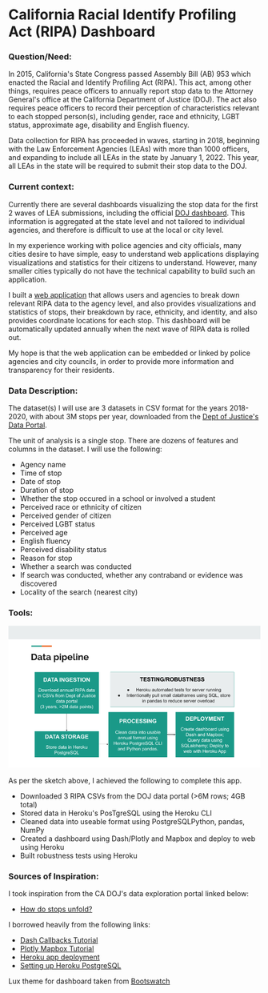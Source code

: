 #  California Racial Identify Profiling Act (RIPA) Dashboard

### Question/Need:

In 2015, California's State Congress passed Assembly Bill (AB) 953 which enacted the Racial and Identify Profiling Act (RIPA). This act, among other things, requires peace officers to annually report stop data to the Attorney General's office at the California Department of Justice (DOJ). The act also requires peace officers to record their perception of characteristics relevant to each stopped person(s), including gender, race and ethnicity, LGBT status, approximate age, disability and English fluency. 

Data collection for RIPA has proceeded in waves, starting in 2018, beginning with the Law Enforcement Agencies (LEAs) with more than 1000 officers, and expanding to include all LEAs in the state by January 1, 2022. This year, all LEAs in the state will be required to submit their stop data to the DOJ. 

### Current context:

Currently there are several dashboards visualizing the stop data for the first 2 waves of LEA submissions, including the official [DOJ dashboard](https://openjustice.doj.ca.gov/exploration/stop-data). This information is aggregated at the state level and not tailored to individual agencies, and therefore is difficult to use at the local or city level. 

In my experience working with police agencies and city officials, many cities desire to have simple, easy to understand web applications displaying visualizations and statistics for their citizens to understand. However, many smaller cities typically do not have the technical capability to build such an application.

I built a [web application](https://ripa-dash.herokuapp.com/) that allows users and agencies to break down relevant RIPA data to the agency level, and also provides visualizations and statistics of stops, their breakdown by race, ethnicity, and identity, and also provides coordinate locations for each stop. This dashboard will be automatically updated annually when the next wave of RIPA data is rolled out. 

My hope is that the web application can be embedded or linked by police agencies and city councils, in order to provide more information and transparency for their residents.

### Data Description:

The dataset(s) I will use are 3 datasets in CSV format for the years 2018-2020, with about 3M stops per year, downloaded from the [Dept of Justice's Data Portal](https://openjustice.doj.ca.gov/data). 

The unit of analysis is a single stop. There are dozens of features and columns in the dataset. I will use the following:

* Agency name
* Time of stop
* Date of stop
* Duration of stop
* Whether the stop occured in a school or involved a student
* Perceived race or ethnicity of citizen
* Perceived gender of citizen
* Perceived LGBT status
* Perceived age
* English fluency
* Perceived disability status
* Reason for stop
* Whether a search was conducted
* If search was conducted, whether any contraband or evidence was discovered
* Locality of the search (nearest city)

### Tools:

![Data pipeline](/eng/project/images/pipeline2.png)

As per the sketch above, I achieved the following to complete this app.

* Downloaded 3 RIPA CSVs from the DOJ data portal (>6M rows; 4GB total)
* Stored data in Heroku's PosTgreSQL using the Heroku CLI
* Cleaned data into useable format using PostgreSQLPython, pandas, NumPy
* Created a dashboard using Dash/Plotly and Mapbox and deploy to web using Heroku
* Built robustness tests using Heroku

### Sources of Inspiration:

I took inspiration from the CA DOJ's data exploration portal linked below:
* [How do stops unfold?](https://openjustice.doj.ca.gov/exploration/stop-data)

I borrowed heavily from the following links:
* [Dash Callbacks Tutorial](https://dash.plotly.com/basic-callbacks)
* [Plotly Mapbox Tutorial](https://plotly.github.io/plotly.py-docs/generated/plotly.express.scatter_mapbox.html)
* [Heroku app deployment](https://devcenter.heroku.com/categories/deployment)
* [Setting up Heroku PostgreSQL](https://devcenter.heroku.com/articles/heroku-postgresql)

Lux theme for dashboard taken from [Bootswatch](https://bootswatch.com/)